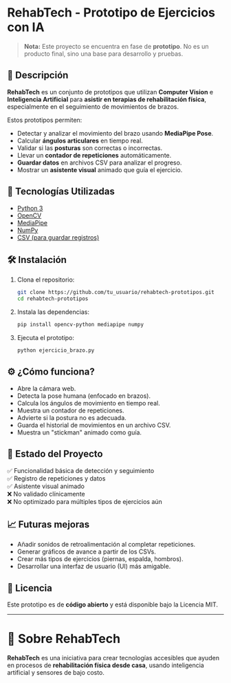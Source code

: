# RehabTech - Prototipo de Ejercicios con IA

> **Nota:** Este proyecto se encuentra en fase de **prototipo**. No es un producto final, sino una base para desarrollo y pruebas.

## 📜 Descripción

**RehabTech** es un conjunto de prototipos que utilizan **Computer Vision** e **Inteligencia Artificial** para **asistir en terapias de rehabilitación física**, especialmente en el seguimiento de movimientos de brazos.

Estos prototipos permiten:
- Detectar y analizar el movimiento del brazo usando **MediaPipe Pose**.
- Calcular **ángulos articulares** en tiempo real.
- Validar si las **posturas** son correctas o incorrectas.
- Llevar un **contador de repeticiones** automáticamente.
- **Guardar datos** en archivos CSV para analizar el progreso.
- Mostrar un **asistente visual** animado que guía el ejercicio.

## 🎥 Tecnologías Utilizadas

- [Python 3](https://www.python.org/)
- [OpenCV](https://opencv.org/)
- [MediaPipe](https://google.github.io/mediapipe/)
- [NumPy](https://numpy.org/)
- [CSV (para guardar registros)](https://docs.python.org/3/library/csv.html)

## 🛠 Instalación

1. Clona el repositorio:
   ```bash
   git clone https://github.com/tu_usuario/rehabtech-prototipos.git
   cd rehabtech-prototipos
   ```

2. Instala las dependencias:
   ```bash
   pip install opencv-python mediapipe numpy
   ```

3. Ejecuta el prototipo:
   ```bash
   python ejercicio_brazo.py
   ```

## ⚙️ ¿Cómo funciona?

- Abre la cámara web.
- Detecta la pose humana (enfocado en brazos).
- Calcula los ángulos de movimiento en tiempo real.
- Muestra un contador de repeticiones.
- Advierte si la postura no es adecuada.
- Guarda el historial de movimientos en un archivo CSV.
- Muestra un "stickman" animado como guía.

## 🧪 Estado del Proyecto

✅ Funcionalidad básica de detección y seguimiento  
✅ Registro de repeticiones y datos  
✅ Asistente visual animado  
❌ No validado clínicamente  
❌ No optimizado para múltiples tipos de ejercicios aún

## 📈 Futuras mejoras

- Añadir sonidos de retroalimentación al completar repeticiones.
- Generar gráficos de avance a partir de los CSVs.
- Crear más tipos de ejercicios (piernas, espalda, hombros).
- Desarrollar una interfaz de usuario (UI) más amigable.

## 📄 Licencia

Este prototipo es de **código abierto** y está disponible bajo la Licencia MIT.

---

# 🚀 Sobre RehabTech

**RehabTech** es una iniciativa para crear tecnologías accesibles que ayuden en procesos de **rehabilitación física desde casa**, usando inteligencia artificial y sensores de bajo costo.
